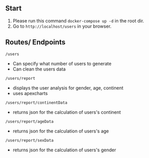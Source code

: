 ## Start
1. Please run this command `docker-compose up -d` in the root dir.
2. Go to `http://localhost/users` in your browser.


## Routes/ Endpoints

`/users`
 - Can specify what number of users to generate
 - Can clean the users data

 `/users/report`
 - displays the user analysis for gender, age, continent
 - uses apexcharts

 `/users/report/continentData`
 - returns json for the calculation of users's continent

`/users/report/ageData`
- returns json for the calculation of users's age

`/users/report/sexData`
- returns json for the calculation of users's gender
